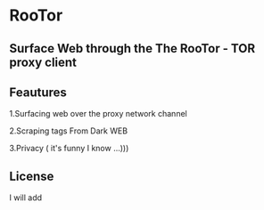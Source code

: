 # RooTor 

## Surface Web through the The RooTor - TOR proxy client 

## Feautures
1.Surfacing web over the proxy network channel

2.Scraping tags From Dark WEB

3.Privacy ( it's funny I know ...)))

## License 
I will add
